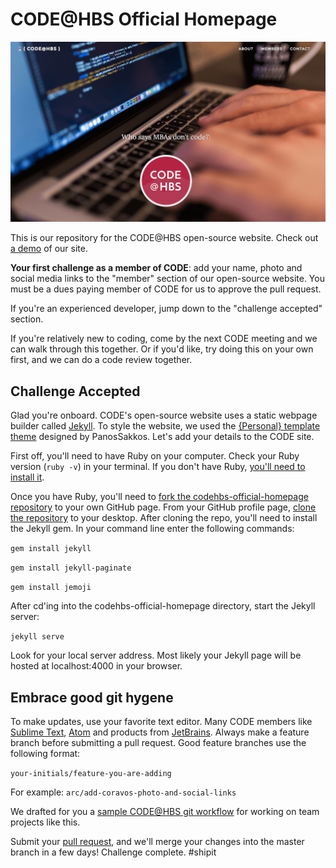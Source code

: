 # CODE@HBS Official Homepage

![screenshot](/img/code-website-screenshot.png)

This is our repository for the CODE@HBS open-source website. Check out [a demo](http://codehbs.github.io/codehbs-official-homepage) of our site.

**Your first challenge as a member of CODE**: add your name, photo and social media links to the "member" section of our open-source website. You must be a dues paying member of CODE for us to approve the pull request.

If you're an experienced developer, jump down to the "challenge accepted" section.

If you're relatively new to coding, come by the next CODE meeting and we can walk through this together. Or if you'd like, try doing this on your own first, and we can do a code review together. 

## Challenge Accepted
Glad you're onboard. CODE's open-source website uses a static webpage builder called [Jekyll](https://jekyllrb.com/). To style the website, we used the [{Personal} template theme](https://panossakkos.github.io/personal-jekyll-theme/) designed by PanosSakkos. Let's add your details to the CODE site.

First off, you'll need to have Ruby on your computer. Check your Ruby version (`ruby -v`) in your terminal. If you don't have Ruby, [you'll need to install it](https://www.ruby-lang.org/en/documentation/installation/). 

Once you have Ruby, you'll need to [fork the codehbs-official-homepage repository](https://help.github.com/articles/fork-a-repo/) to your own GitHub page. From your GitHub profile page, [clone the repository](https://help.github.com/articles/cloning-a-repository/) to your desktop. After cloning the repo, you'll need to install the Jekyll gem. In your command line enter the following commands:

`gem install jekyll`

`gem install jekyll-paginate`

`gem install jemoji`

After cd'ing into the codehbs-official-homepage directory, start the Jekyll server:

`jekyll serve`

Look for your local server address. Most likely your Jekyll page will be hosted at localhost:4000 in your browser. 

## Embrace good git hygene
To make updates, use your favorite text editor. Many CODE members like [Sublime Text](https://www.sublimetext.com/), [Atom](https://education.github.com/pack) and products from [JetBrains](https://www.jetbrains.com/). Always make a feature branch before submitting a pull request. Good feature branches use the following format:

`your-initials/feature-you-are-adding` 

For example: `arc/add-coravos-photo-and-social-links`

We drafted for you a [sample CODE@HBS git workflow](https://github.com/codehbs/git-workflow/blob/master/README.md) for working on team projects like this. 

Submit your [pull request](https://help.github.com/articles/creating-a-pull-request/), and we'll merge your changes into the master branch in a few days! Challenge complete. #shipit
